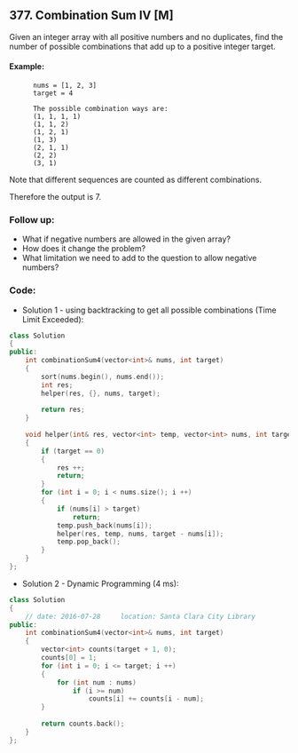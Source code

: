 ## 377. Combination Sum IV [M]
Given an integer array with all positive numbers and no duplicates, find the number of possible combinations that add up to a positive integer target.

#### Example:
```
      nums = [1, 2, 3]
      target = 4
      
      The possible combination ways are:
      (1, 1, 1, 1)
      (1, 1, 2)
      (1, 2, 1)
      (1, 3)
      (2, 1, 1)
      (2, 2)
      (3, 1)
```
Note that different sequences are counted as different combinations.

Therefore the output is 7.

### Follow up:
- What if negative numbers are allowed in the given array?
- How does it change the problem?
- What limitation we need to add to the question to allow negative numbers?


### Code:
- Solution 1 - using backtracking to get all possible combinations (Time Limit Exceeded):
```c++
class Solution 
{
public:
    int combinationSum4(vector<int>& nums, int target) 
    {
        sort(nums.begin(), nums.end());
        int res;
        helper(res, {}, nums, target);
        
        return res;
    }
    
    void helper(int& res, vector<int> temp, vector<int> nums, int target)
    {
        if (target == 0)
        {
            res ++;
            return;
        }
        for (int i = 0; i < nums.size(); i ++)
        {
            if (nums[i] > target)
                return;
            temp.push_back(nums[i]);
            helper(res, temp, nums, target - nums[i]);
            temp.pop_back();
        }
    }
};
```

- Solution 2 - Dynamic Programming (4 ms):
```c++
class Solution 
{
    // date: 2016-07-28     location: Santa Clara City Library
public:
    int combinationSum4(vector<int>& nums, int target) 
    {
        vector<int> counts(target + 1, 0);
        counts[0] = 1;
        for (int i = 0; i <= target; i ++)
        {
            for (int num : nums)
                if (i >= num)
                    counts[i] += counts[i - num];
        }
        
        return counts.back();
    }
};
```
